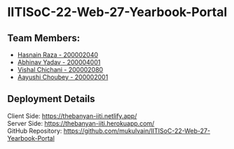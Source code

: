 # IITISoC-22-Web-27-Yearbook-Portal

## Team Members:

- [Hasnain Raza - 200002040](https://github.com/hasnain-cyber)
- [Abhinav Yadav - 200004001](https://github.com/thekhurapaatimind)
- [Vishal Chichani - 200002080](https://github.com/vishalchichani)
- [Aayushi Choubey - 200002001](https://github.com/AayushiChoubey)

## Deployment Details 

Client Side: https://thebanyan-iiti.netlify.app/ <br>
Server Side: https://thebanyan-iiti.herokuapp.com/ <br>
GitHub Repository: https://github.com/mukulvain/IITISoC-22-Web-27-Yearbook-Portal
